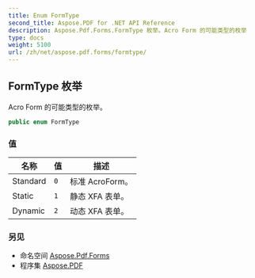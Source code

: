 ```yaml
---
title: Enum FormType
second_title: Aspose.PDF for .NET API Reference
description: Aspose.Pdf.Forms.FormType 枚举。Acro Form 的可能类型的枚举
type: docs
weight: 5100
url: /zh/net/aspose.pdf.forms/formtype/
---
```

## FormType 枚举

Acro Form 的可能类型的枚举。

```csharp
public enum FormType
```

### 值

| 名称 | 值 | 描述 |
| --- | --- | --- |
| Standard | `0` | 标准 AcroForm。 |
| Static | `1` | 静态 XFA 表单。 |
| Dynamic | `2` | 动态 XFA 表单。 |

### 另见

* 命名空间 [Aspose.Pdf.Forms](../../aspose.pdf.forms/)
* 程序集 [Aspose.PDF](../../)